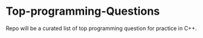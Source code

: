 # Top-programming-Questions
Repo will be a curated list of top programming question for practice in C++.
